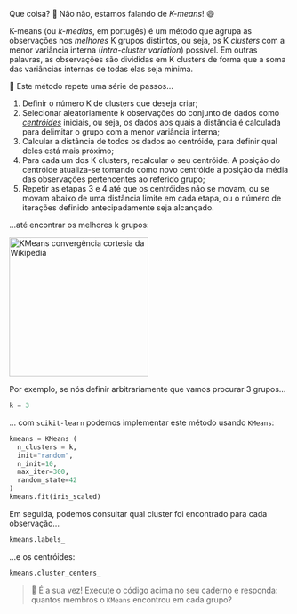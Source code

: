 Que coisa? 🤌 Não não, estamos falando de _K-means_! :sweat_smile:

K-means (ou _k-medias_, em portugês) é um método que agrupa as observações nos _melhores_ K grupos distintos, ou seja, os K _clusters_ com a menor variância interna (_intra-cluster variation_) possível. Em outras palavras, as observações são divididas em K clusters de forma que a soma das variâncias internas de todas elas seja mínima.

👣 Este método repete uma série de passos...

 1. Definir o número K de clusters que deseja criar;
 2. Selecionar aleatoriamente k observações do conjunto de dados como [_centróides_](https://pt.wikipedia.org/wiki/Centroide) iniciais, ou seja, os dados aos quais a distância é calculada para delimitar o grupo com a menor variância interna;
 3. Calcular a distância de todos os dados ao centróide, para definir qual deles está mais próximo;
 4. Para cada um dos K clusters, recalcular o seu centróide. A posição do centróide atualiza-se tomando como novo centróide a posição da média das observações pertencentes ao referido grupo;
 5. Repetir as etapas 3 e 4 até que os centróides não se movam, ou se movam abaixo de uma distância limite em cada etapa, ou o número de iterações definido antecipadamente seja alcançado.

...até encontrar os melhores k grupos:

<a href="https://commons.wikimedia.org/wiki/File:K-means_convergence.gif" target="_blank"><img src="https:/ /upload.wikimedia.org/wikipedia/commons/e/ea/K-means_convergence.gif" alt="KMeans convergência cortesia da Wikipedia" width="250px" height="auto"></a>

Por exemplo, se nós definir arbitrariamente que vamos procurar 3 grupos...

```python
k = 3
```
... com `scikit-learn` podemos implementar este método usando `KMeans`:

```python
kmeans = KMeans (
  n_clusters = k,
  init="random",
  n_init=10,
  max_iter=300,
  random_state=42
)
kmeans.fit(iris_scaled)
```

Em seguida, podemos consultar qual cluster foi encontrado para cada observação...

``` python
kmeans.labels_
```
...e os centróides:

```python
kmeans.cluster_centers_
```

> 🫵 É a sua vez! Execute o código acima no seu caderno e responda: quantos membros o `KMeans` encontrou em cada grupo?
